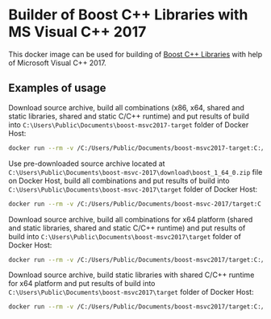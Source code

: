 # Builder of Boost C++ Libraries with MS Visual C++ 2017

This docker image can be used for building of [Boost C++ Libraries](http://www.boost.org/) with help of Microsoft Visual C++ 2017.

## Examples of usage

Download source archive, build all combinations (x86, x64, shared and static libraries, shared and static C/C++ runtime) 
and put results of build into `C:\Users\Public\Documents\boost-msvc2017-target` folder of Docker Host:  

```bash
docker run --rm -v /C:/Users/Public/Documents/boost-msvc2017-target:C:/target abrarov/boost-msvc-2017
```
 
Use pre-downloaded source archive located at `C:\Users\Public\Documents\boost-msvc-2017\download\boost_1_64_0.zip` file 
on Docker Host, build all combinations and put results of build into `C:\Users\Public\Documents\boost-msvc-2017\target` 
folder of Docker Host:
 
```bash
docker run --rm -v /C:/Users/Public/Documents/boost-msvc-2017/target:C:/target -v /C:/Users/Public/Documents/boost-msvc-2017/download/boost_1_64_0.zip:C:/download/boost_1_64_0.zip abrarov/boost-msvc-2017
```

Download source archive, build all combinations for x64 platform (shared and static libraries, shared and static C/C++ runtime) 
and put results of build into `C:\Users\Public\Documents\boost-msvc2017\target` folder of Docker Host:

```bash
docker run --rm -v /C:/Users/Public/Documents/boost-msvc2017/target:C:/target -e BOOST_ADDRESS_MODEL=64 abrarov/boost-msvc-2017
```

Download source archive, build static libraries with shared C/C++ runtime for x64 platform and put results of build into 
`C:\Users\Public\Documents\boost-msvc2017\target` folder of Docker Host:

```bash
docker run --rm -v /C:/Users/Public/Documents/boost-msvc2017/target:C:/target -e BOOST_ADDRESS_MODEL=64 -e BOOST_LINKAGE=static -e BOOST_RUNTIME_LINKAGE=shared abrarov/boost-msvc-2017
```
